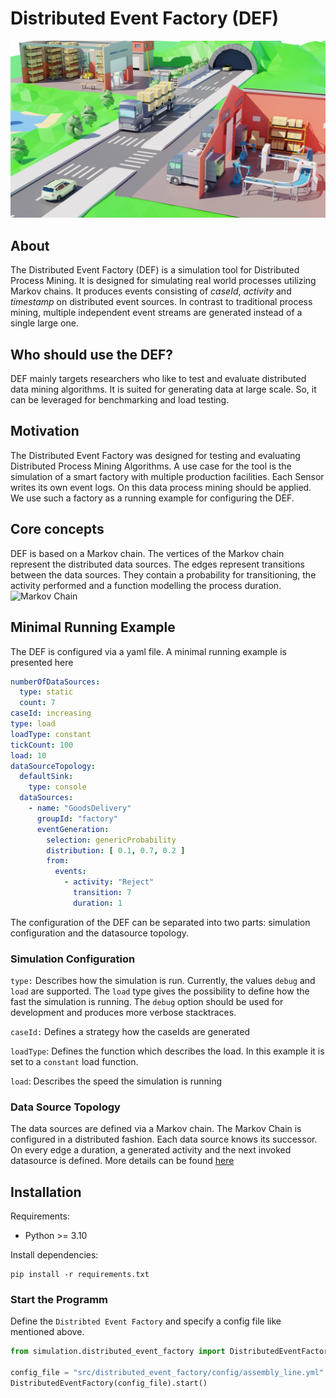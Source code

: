 # Distributed Event Factory (DEF)

![Factory](factory.png)

## About

The Distributed Event Factory (DEF) is a simulation tool for Distributed Process Mining.
It is designed for simulating real world processes utilizing Markov chains.
It produces events consisting of *caseId*, *activity* and *timestamp* on distributed event sources.
In contrast to traditional process mining, multiple independent event streams are generated instead of a single large
one.

## Who should use the DEF?

DEF mainly targets researchers who like to test and evaluate distributed data mining algorithms.
It is suited for generating data at large scale. So, it can be leveraged for benchmarking and load testing.

## Motivation

The Distributed Event Factory was designed for testing and evaluating Distributed Process Mining Algorithms.
A use case for the tool is the simulation of a smart factory with multiple production facilities.
Each Sensor writes its own event logs. On this data process mining should be applied.
We use such a factory as a running example for configuring the DEF.

## Core concepts

DEF is based on a Markov chain. The vertices of the Markov chain represent the distributed data sources.
The edges represent transitions between the data sources. They contain a probability for transitioning, the activity
performed
and a function modelling the process duration.  
![Markov Chain](markov.png)

## Minimal Running Example

The DEF is configured via a yaml file. A minimal running example is presented here

```yaml
numberOfDataSources:
  type: static
  count: 7
caseId: increasing
type: load
loadType: constant
tickCount: 100
load: 10
dataSourceTopology:
  defaultSink:
    type: console
  dataSources:
    - name: "GoodsDelivery"
      groupId: "factory"
      eventGeneration:
        selection: genericProbability
        distribution: [ 0.1, 0.7, 0.2 ]
        from:
          events:
            - activity: "Reject"
              transition: 7
              duration: 1
```

The configuration of the DEF can be separated into two parts:
simulation configuration and the datasource topology.

### Simulation Configuration

`type:` Describes how the simulation is run. Currently, the values `debug` and `load` are supported.
The `load` type gives the possibility to define how the fast the simulation is running.
The `debug` option should be used for development and produces more verbose stacktraces.

`caseId:` Defines a strategy how the caseIds are generated

`loadType`: Defines the function which describes the load. In this example it is set to a `constant` load function.

`load`: Describes the speed the simulation is running

### Data Source Topology

The data sources are defined via a Markov chain. The Markov Chain is configured in a distributed fashion.
Each data source knows its successor. On every edge a duration, a generated activity and the next invoked datasource is
defined. More details can be found [here](src/distributed_event_factory/provider/datasource/README.md)

## Installation

Requirements:
- Python >= 3.10

Install dependencies:
```shell
pip install -r requirements.txt
```

### Start the Programm

Define the `Distribted Event Factory` and specify a config file like mentioned above.

```python
from simulation.distributed_event_factory import DistributedEventFactory

config_file = "src/distributed_event_factory/config/assembly_line.yml"
DistributedEventFactory(config_file).start()
```

